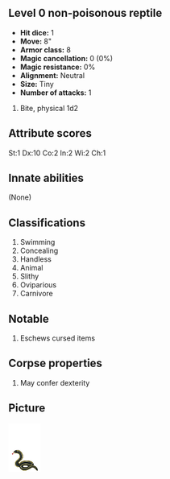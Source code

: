 ## Level 0 non-poisonous reptile

- **Hit dice:** 1
- **Move:** 8"
- **Armor class:** 8
- **Magic cancellation:** 0 (0%)
- **Magic resistance:** 0%
- **Alignment:** Neutral
- **Size:** Tiny
- **Number of attacks:** 1
1. Bite, physical 1d2

## Attribute scores

St:1 Dx:10 Co:2 In:2 Wi:2 Ch:1

## Innate abilities

(None)

## Classifications

1. Swimming
2. Concealing
3. Handless
4. Animal
5. Slithy
6. Oviparious
7. Carnivore

## Notable

1. Eschews cursed items

## Corpse properties

1. May confer dexterity

## Picture

![Garter snake](https://github.com/hyvanmielenpelit/GnollHackTileSet/blob/main/Monsters/garter_snake/garter_snake.png)
